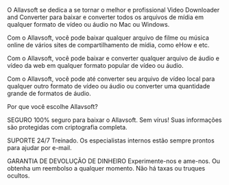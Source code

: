 O Allavsoft se dedica a se tornar o melhor e profissional Video Downloader and Converter para baixar e converter todos os arquivos de mídia em qualquer formato de vídeo ou áudio no Mac ou Windows.

Com o Allavsoft, você pode baixar qualquer arquivo de filme ou música online de vários sites de compartilhamento de mídia, como eHow e etc.

Com o Allavsoft, você pode baixar e converter qualquer arquivo de áudio e vídeo da web em qualquer formato popular de vídeo ou áudio.

Com o Allavsoft, você pode até converter seu arquivo de vídeo local para qualquer outro formato de vídeo ou áudio ou converter uma quantidade grande de formatos de áudio.

Por que você escolhe Allavsoft?

SEGURO
100% seguro para baixar o Allavsoft. Sem vírus! Suas informações são protegidas com criptografia completa.

SUPORTE 24/7
Treinado. Os especialistas internos estão sempre prontos para ajudar por e-mail.

GARANTIA DE DEVOLUÇÃO DE DINHEIRO
Experimente-nos e ame-nos. Ou obtenha um reembolso a qualquer momento. Não há taxas ou truques ocultos.
